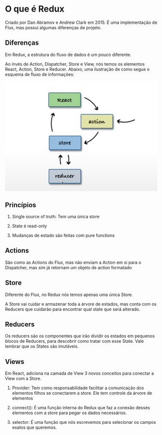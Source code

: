 # O que é Redux

Criado por Dan Abramov e Andrew Clark em 2015. É uma implementação de Flux, mas possui algumas diferenças de projeto.

## Diferenças

Em Redux, a estrutura do fluxo de dados é um pouco diferente.

Ao invés de Action, Dispatcher, Store e View, nós temos os elementos React, Action, Store e Reducer. Abaixo, uma ilustração de como segue o esquema de fluxo de informações:

![fluxo de dados de uma estrutura Redux](https://github.com/PauloHLeme/bootcamp_dio_impulso/blob/main/ReactJS/Desenvolvendo%20Aplica%C3%A7%C3%B5es%20Web/img/redux-data-flow.png)

## Princípios

1. Single source of truth: Tem uma única store

2. State é read-only

3. Mudanças de estado são feitas com pure functions

## Actions

São como as Actions do Flux, mas não enviam a Action em si para o Dispatcher, mas sim já retornam um objeto de action formatado

## Store

Diferente do Flux, no Redux nós temos apenas uma única Store.

A Store vai cuidar e armazenar toda a árvore de estados, mas conta com os Reducers que cuidarão para encontrar qual state que será alterado.

## Reducers

Os reducers são os componentes que irão dividir os estados em pequenos blocos de Reducers, para descobrir como tratar com esse State. Vale lembrar que os States são imutáveis.

## Views

Em React, adiciona na camada de View 3 novos conceitos para conectar a View com a Store.

1. Provider: Tem como responsabilidade facilitar a comunicação dos elementos filhos se conectarem a store. Ele tem controle da árvore de elementos

2. connect(): É uma função interna do Redux que faz a conexão desses elementos com a store para pegar os dados necessários.

3. selector: É uma função que nós escrevemos para selecionar os campos exatos que queremos.
